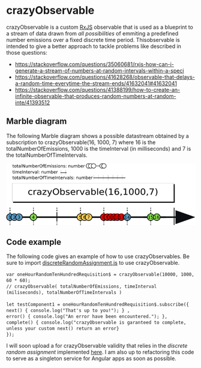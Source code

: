 # crazyObservable

crazyObservable is a custom [RxJS](https://rxjs-dev.firebaseapp.com/) observable that is used as a blueprint to a stream of data drawn from *all possibilities* of emmiting a predefined number emissions over a fixed discrete time period. Thisobservable is intended to give a better approach to tackle problems like described in those questions:

  * https://stackoverflow.com/questions/35060681/rxjs-how-can-i-generate-a-stream-of-numbers-at-random-intervals-within-a-speci
  * https://stackoverflow.com/questions/41628268/observable-that-delays-a-random-time-everytime-the-stream-ends/41632041#41632041
  * https://stackoverflow.com/questions/41388199/how-to-create-an-infinite-observable-that-produces-random-numbers-at-random-inte/41393512
  
## Marble diagram

 The following Marble diagram shows a possible datastream obtained by a subscription to crazyObservable(16, 1000, 7) where 16 is the totalNumberOfEmissions, 1000 is the timeInterval (in milliseconds) and 7 is the totalNumberOfTimeIntervals.

![Marble diagram of brazyObservable](./crazyObservableMarbleDiagram.png)

## Code example

The following code gives an example of how to use crazyObservables. Be sure to import [discreteRandomAssignment.js](./discreteRandomAssignment.js) to use crazyObservable.

```
var oneHourRandomTenHundredRequisition$ = crazyObservable(10000, 1000, 60 * 60);
// crazyObservable( totalNumberOfEmissions, timeInterval (miliseconds), totalNumberOfTimeIntervals )

let testComponent1 = oneHourRandomTenHundredRequisition$.subscribe({
next() { console.log("That's up to you!"); } ,
error() { console.log("An error have been encountered."); },
complete() { console.log("crazyObservable is garanteed to complete, unless your custom next() return an error}
});
```

I will soon upload a for crazyObservable validity that relies in the *discrete random assignment* implemented [here](./discreteRandomAssignment.js). I am also up to refactoring this code to serve as a singleton service for Angular apps as soon as possible.



  
